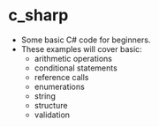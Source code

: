 # c_sharp
 - Some basic C# code for beginners. 
 - These examples will cover basic:
   - arithmetic operations
   - conditional statements
   - reference calls
   - enumerations
   - string
   - structure 
   - validation
   
